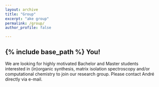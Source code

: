 ```yaml
---
layout: archive
title: "Group"
excerpt: "ake group"
permalink: /group/
author_profile: false

---
```


{% include base_path %}
You!
------
We are looking for highly motivated Bachelor and Master students interested in (in)organic synthesis, matrix isolation spectroscopy and/or computational chemistry to join our research group. Please contact André directly via e-mail.





